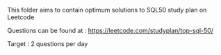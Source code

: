 This folder aims to contain optimum solutions to SQL50 study plan on Leetcode

Questions can be found at : https://leetcode.com/studyplan/top-sql-50/

Target : 2 questions per day